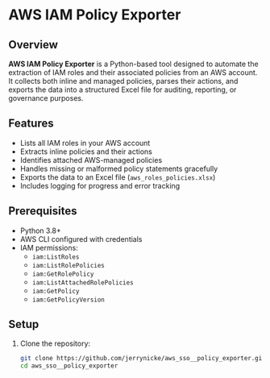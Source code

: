 # AWS IAM Policy Exporter

## Overview

**AWS IAM Policy Exporter** is a Python-based tool designed to automate the extraction of IAM roles and their associated policies from an AWS account. It collects both inline and managed policies, parses their actions, and exports the data into a structured Excel file for auditing, reporting, or governance purposes.

## Features

- Lists all IAM roles in your AWS account
- Extracts inline policies and their actions
- Identifies attached AWS-managed policies
- Handles missing or malformed policy statements gracefully
- Exports the data to an Excel file (`aws_roles_policies.xlsx`)
- Includes logging for progress and error tracking

## Prerequisites

- Python 3.8+
- AWS CLI configured with credentials
- IAM permissions:
  - `iam:ListRoles`
  - `iam:ListRolePolicies`
  - `iam:GetRolePolicy`
  - `iam:ListAttachedRolePolicies`
  - `iam:GetPolicy`
  - `iam:GetPolicyVersion`

## Setup

1. Clone the repository:

   ```bash
   git clone https://github.com/jerrynicke/aws_sso__policy_exporter.git
   cd aws_sso__policy_exporter
   ```

